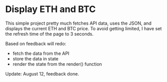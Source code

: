 # Display ETH and BTC
This simple project pretty much fetches API data, uses the JSON, and displays the current ETH and BTC price. To avoid getting limited, I have set the refresh time of the page to 3 seconds.


Based on feedback will redo:
- fetch the data from the API
- store the data in state
- render the state from the render() function

Update: August 12, feedback done.
